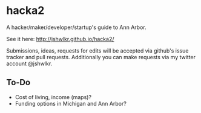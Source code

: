 hacka2
======

A hacker/maker/developer/startup's guide to Ann Arbor.


See it here: http://jshwlkr.github.io/hacka2/

Submissions, ideas, requests for edits will be accepted via github's issue tracker and pull requests. Additionally you can make requests via my twitter account @jshwlkr.


To-Do
------
* Cost of living, income (maps)?
* Funding options in Michigan and Ann Arbor?

